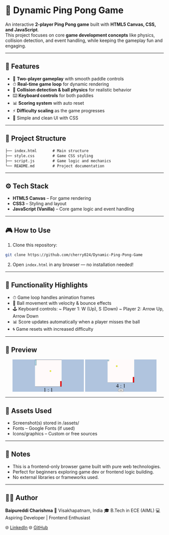 # 🏓 Dynamic Ping Pong Game  

An interactive **2-player Ping Pong game** built with **HTML5 Canvas, CSS, and JavaScript**.  
This project focuses on core **game development concepts** like physics, collision detection, and event handling, while keeping the gameplay fun and engaging.  

---

## 🚀 Features  

* 🏓 **Two-player gameplay** with smooth paddle controls  
* ⏱ **Real-time game loop** for dynamic rendering  
* 🎯 **Collision detection & ball physics** for realistic behavior  
* ⌨️ **Keyboard controls** for both paddles  
* 📊 **Scoring system** with auto reset  
* ⚡ **Difficulty scaling** as the game progresses  
* 🎨 Simple and clean UI with CSS  

---

## 📂 Project Structure

```
├── index.html       # Main structure
├── style.css        # Game CSS styling
├── script.js        # Game logic and mechanics
└── README.md        # Project documentation
```

---

## ⚙️ Tech Stack  

* **HTML5 Canvas** – For game rendering  
* **CSS3** – Styling and layout  
* **JavaScript (Vanilla)** – Core game logic and event handling  

---

## 🎮 How to Use

1. Clone this repository:

```bash
git clone https://github.com/cherry024/Dynamic-Ping-Pong-Game
```

2. Open `index.html` in any browser — no installation needed!

---

## 🔧 Functionality Highlights

* ⏱ Game loop handles animation frames
* 🏐 Ball movement with velocity & bounce effects
* 🕹️ Keyboard controls:
     ~ Player 1: W (Up), S (Down)
     ~ Player 2: Arrow Up, Arrow Down
* 📊 Score updates automatically when a player misses the ball
* 🌀 Game resets with increased difficulty

---

## 📸 Preview

<p align="center">
  <img src="./screenshot1.png" width="45%" />
  <img src="./screenshot2.png" width="45%" />
</p>

---

## 📁 Assets Used

* Screenshot(s) stored in /assets/
* Fonts – Google Fonts (if used)
* Icons/graphics – Custom or free sources

---

## 📌 Notes

* This is a frontend-only browser game built with pure web technologies.
* Perfect for beginners exploring game dev or frontend logic building.
* No external libraries or frameworks used.
---

## 👩‍💻 Author

**Baipureddi Charishma**
📍 Visakhapatnam, India
🎓 B.Tech in ECE (AIML)
💻 Aspiring Developer | Frontend Enthusiast

🌐 [LinkedIn](https://www.linkedin.com/in/charishmaa/)
🌐 [GitHub](https://github.com/cherry024)
